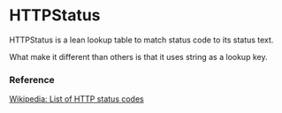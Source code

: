 ﻿# HTTPStatus

HTTPStatus is a lean lookup table to match status code to its status text.

What make it different than others is that it uses string as a lookup key.

### Reference
[Wikipedia: List of HTTP status codes](https://en.wikipedia.org/wiki/List_of_HTTP_status_codes)
